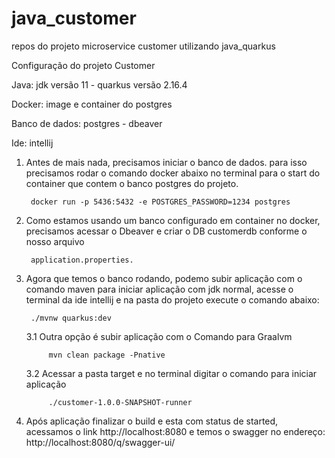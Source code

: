 # java_customer
repos do projeto microservice customer utilizando java_quarkus

Configuração do projeto Customer

Java: jdk versão 11 - quarkus versão 2.16.4
    
Docker: image e container do postgres

Banco de dados: postgres - dbeaver
    
Ide: intellij

1. Antes de mais nada, precisamos iniciar o banco de dados. para isso precisamos rodar o comando docker abaixo no terminal para o start do container que contem o banco postgres do projeto.

        docker run -p 5436:5432 -e POSTGRES_PASSWORD=1234 postgres
 
2. Como estamos usando um banco configurado em container no docker, precisamos acessar o Dbeaver e criar o DB customerdb conforme o nosso arquivo 
    
        application.properties.

3. Agora que temos o banco rodando, podemo subir aplicação com o comando maven para iniciar aplicação com jdk normal, acesse o terminal da ide intellij e na pasta do projeto execute o comando abaixo:

        ./mvnw quarkus:dev


    3.1 Outra opção é subir aplicação com o Comando para Graalvm 

            mvn clean package -Pnative


    3.2 Acessar a pasta target e no terminal digitar o comando para iniciar aplicação

            ./customer-1.0.0-SNAPSHOT-runner


4. Após aplicação finalizar o build e esta com status de started, acessamos o link http://localhost:8080 e temos o swagger no endereço: http://localhost:8080/q/swagger-ui/

